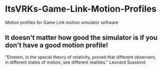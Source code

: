 # ItsVRKs-Game-Link-Motion-Profiles
Motion profiles for Game Link motion simulator software

## It doesn't matter how good the simulator is if you don't have a good motion profile!

"Einstein, in the special theory of relativity, proved that different observers, in different states of motion, see different realities." Leonard Susskind
